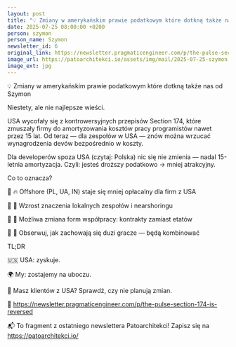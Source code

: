 ```yaml
---
layout: post
title: "💡 Zmiany w amerykańskim prawie podatkowym które dotkną także nas od Szymon"
date: 2025-07-25 08:00:00 +0200
person: szymon
person_name: Szymon
newsletter_id: 6
original_link: https://newsletter.pragmaticengineer.com/p/the-pulse-section-174-is-reversed
image_url: https://patoarchitekci.io/assets/img/mail/2025-07-25-szymon.jpg
image_ext: jpg
---
```


💡 Zmiany w amerykańskim prawie podatkowym które dotkną także nas od Szymon

Niestety, ale nie najlepsze wieści.

USA wycofały się z kontrowersyjnych przepisów Section 174, które zmuszały firmy do amortyzowania kosztów pracy programistów nawet przez 15 lat. Od teraz — dla zespołów w USA — znów można wrzucać wynagrodzenia devów bezpośrednio w koszty.

Dla developerów spoza USA (czytaj: Polska) nic się nie zmienia — nadal 15-letnia amortyzacja. Czyli: jesteś droższy podatkowo → mniej atrakcyjny.

Co to oznacza?

🔸 🔥 Offshore (PL, UA, IN) staje się mniej opłacalny dla firm z USA

🔸 🧾 Wzrost znaczenia lokalnych zespołów i nearshoringu

🔸 💼 Możliwa zmiana form współpracy: kontrakty zamiast etatów

🔸 🧭 Obserwuj, jak zachowają się duzi gracze — będą kombinować

TL;DR

🇺🇸 USA: zyskuje.

 🌍 My: zostajemy na uboczu.

 👷 Masz klientów z USA? Sprawdź, czy nie planują zmian.

🔗 https://newsletter.pragmaticengineer.com/p/the-pulse-section-174-is-reversed

📬 To fragment z ostatniego newslettera Patoarchitekci! Zapisz się na https://patoarchitekci.io/